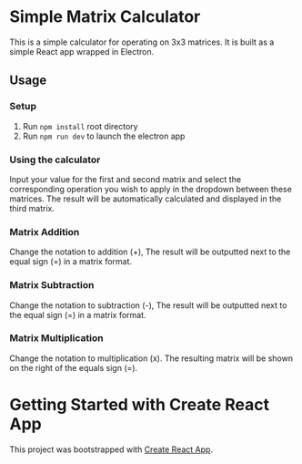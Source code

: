 # Simple Matrix Calculator

This is a simple calculator for operating on 3x3 matrices. It is built as a simple React app wrapped in Electron.

## Usage

### Setup

1. Run `npm install` root directory
2. Run `npm run dev` to launch the electron app

### Using the calculator

Input your value for the first and second matrix and select the corresponding operation you wish to apply in the dropdown between these matrices. The result will be automatically calculated and displayed in the third matrix.

### Matrix Addition
Change the notation to addition (+), The result will be outputted next to the equal sign (=) in a matrix format.

### Matrix Subtraction
Change the notation to subtraction (-), The result will be outputted next to the equal sign (=) in a matrix format.

### Matrix Multiplication
Change the notation to multiplication (x). The resulting matrix will be shown on the right of the equals sign (=).

# Getting Started with Create React App

This project was bootstrapped with [Create React App](https://github.com/facebook/create-react-app).
